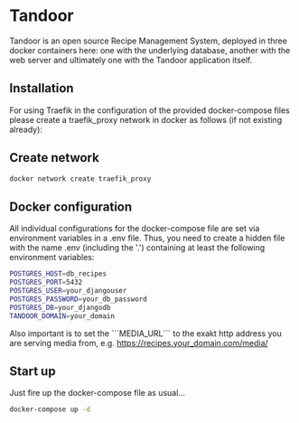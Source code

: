 # Tandoor

Tandoor is an open source Recipe Management System, deployed in three docker
containers here: one with the underlying database, another with the web server
and ultimately one with the Tandoor application itself.

## Installation

For using Traefik in the configuration of the provided docker-compose files
please create a traefik_proxy network in docker as follows (if not existing already):

## Create network

```bash
docker network create traefik_proxy
```

## Docker configuration

All individual configurations for the docker-compose file are set via
environment variables in a .env file. Thus, you need to create a hidden
file with the name .env (including the '.') containing at least the
following environment variables:

```bash
POSTGRES_HOST=db_recipes
POSTGRES_PORT=5432
POSTGRES_USER=your_djangouser
POSTGRES_PASSWORD=your_db_password
POSTGRES_DB=your_djangodb
TANDOOR_DOMAIN=your_domain
```

Also important is to set the ```MEDIA_URL´´´ to the exakt http address you
are serving media from, e.g. https://recipes.your_domain.com/media/

## Start up

Just fire up the docker-compose file as usual...

````bash
docker-compose up -d
````
